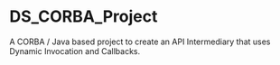 # DS_CORBA_Project
A CORBA / Java based project to create an API Intermediary that uses Dynamic Invocation and Callbacks.
